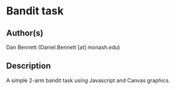 # Bandit task

## Author(s)

Dan Bennett (Daniel.Bennett [at] monash.edu)

## Description

A simple 2-arm bandit task using Javascript and Canvas graphics.
